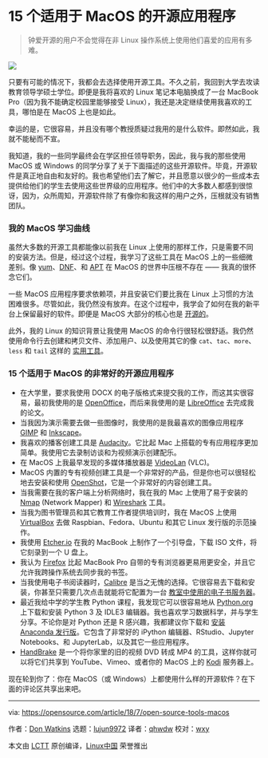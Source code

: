 15 个适用于 MacOS 的开源应用程序
======

> 钟爱开源的用户不会觉得在非 Linux 操作系统上使用他们喜爱的应用有多难。

![](https://opensource.com/sites/default/files/styles/image-full-size/public/lead-images/computer_keyboard_laptop_development_blue.png?itok=IfckxN48)

只要有可能的情况下，我都会去选择使用开源工具。不久之前，我回到大学去攻读教育领导学硕士学位。即便是我将喜欢的 Linux 笔记本电脑换成了一台 MacBook Pro（因为我不能确定校园里能够接受 Linux），我还是决定继续使用我喜欢的工具，哪怕是在 MacOS 上也是如此。

幸运的是，它很容易，并且没有哪个教授质疑过我用的是什么软件。即然如此，我就不能秘而不宣。

我知道，我的一些同学最终会在学区担任领导职务，因此，我与我的那些使用 MacOS 或 Windows 的同学分享了关于下面描述的这些开源软件。毕竟，开源软件是真正地自由和友好的。我也希望他们去了解它，并且愿意以很少的一些成本去提供给他们的学生去使用这些世界级的应用程序。他们中的大多数人都感到很惊讶，因为，众所周知，开源软件除了有像你和我这样的用户之外，压根就没有销售团队。

### 我的 MacOS 学习曲线

虽然大多数的开源工具都能像以前我在 Linux 上使用的那样工作，只是需要不同的安装方法。但是，经过这个过程，我学习了这些工具在 MacOS 上的一些细微差别。像 [yum][1]、[DNF][2]、和 [APT][3] 在 MacOS 的世界中压根不存在 —— 我真的很怀念它们。

一些 MacOS 应用程序要求依赖项，并且安装它们要比我在 Linux 上习惯的方法困难很多。尽管如此，我仍然没有放弃。在这个过程中，我学会了如何在我的新平台上保留最好的软件。即便是 MacOS 大部分的核心也是 [开源的][4]。

此外，我的 Linux 的知识背景让我使用 MacOS 的命令行很轻松很舒适。我仍然使用命令行去创建和拷贝文件、添加用户、以及使用其它的像 `cat`、`tac`、`more`、`less` 和 `tail` 这样的 [实用工具][5]。

### 15 个适用于 MacOS 的非常好的开源应用程序

  * 在大学里，要求我使用 DOCX 的电子版格式来提交我的工作，而这其实很容易，最初我使用的是 [OpenOffice][6]，而后来我使用的是 [LibreOffice][7] 去完成我的论文。
  * 当我因为演示需要去做一些图像时，我使用的是我最喜欢的图像应用程序 [GIMP][8] 和 [Inkscape][9]。
  * 我喜欢的播客创建工具是 [Audacity][10]。它比起 Mac 上搭载的专有应用程序更加简单。我使用它去录制访谈和为视频演示创建配乐。
  * 在 MacOS 上我最早发现的多媒体播放器是 [VideoLan][11] (VLC)。
  * MacOS 内置的专有视频创建工具是一个非常好的产品，但是你也可以很轻松地去安装和使用 [OpenShot][12]，它是一个非常好的内容创建工具。
  * 当我需要在我的客户端上分析网络时，我在我的 Mac 上使用了易于安装的 [Nmap][13] (Network Mapper) 和 [Wireshark][14] 工具。
  * 当我为图书管理员和其它教育工作者提供培训时，我在 MacOS 上使用 [VirtualBox][15] 去做 Raspbian、Fedora、Ubuntu 和其它 Linux 发行版的示范操作。
  * 我使用 [Etcher.io][16] 在我的 MacBook 上制作了一个引导盘，下载 ISO 文件，将它刻录到一个 U 盘上。
  * 我认为 [Firefox][17] 比起 MacBook Pro 自带的专有浏览器更易用更安全，并且它允许我跨操作系统去同步我的书签。
  * 当我使用电子书阅读器时，[Calibre][18] 是当之无愧的选择。它很容易去下载和安装，你甚至只需要几次点击就能将它配置为一台 [教室中使用的电子书服务器][19]。
  * 最近我给中学的学生教 Python 课程，我发现它可以很容易地从 [Python.org][20] 上下载和安装 Python 3 及 IDLE3 编辑器。我也喜欢学习数据科学，并与学生分享。不论你是对 Python 还是 R 感兴趣，我都建议你下载和 [安装][21] [Anaconda 发行版][22]。它包含了非常好的 iPython 编辑器、RStudio、Jupyter Notebooks、和 JupyterLab，以及其它一些应用程序。
  * [HandBrake][23] 是一个将你家里的旧的视频 DVD 转成 MP4 的工具，这样你就可以将它们共享到 YouTube、Vimeo、或者你的 MacOS 上的 [Kodi][24] 服务器上。

现在轮到你了：你在 MacOS（或 Windows）上都使用什么样的开源软件？在下面的评论区共享出来吧。

--------------------------------------------------------------------------------

via: https://opensource.com/article/18/7/open-source-tools-macos

作者：[Don Watkins][a]
选题：[lujun9972](https://github.com/lujun9972)
译者：[qhwdw](https://github.com/qhwdw)
校对：[wxy](https://github.com/wxy)

本文由 [LCTT](https://github.com/LCTT/TranslateProject) 原创编译，[Linux中国](https://linux.cn/) 荣誉推出

[a]:https://opensource.com/users/don-watkins
[1]:https://en.wikipedia.org/wiki/Yum_(software)
[2]:https://en.wikipedia.org/wiki/DNF_(software)
[3]:https://en.wikipedia.org/wiki/APT_(Debian)
[4]:https://developer.apple.com/library/archive/documentation/MacOSX/Conceptual/OSX_Technology_Overview/SystemTechnology/SystemTechnology.html
[5]:https://www.gnu.org/software/coreutils/coreutils.html
[6]:https://www.openoffice.org/
[7]:https://www.libreoffice.org/
[8]:https://www.gimp.org/
[9]:https://inkscape.org/en/
[10]:https://www.audacityteam.org/
[11]:https://www.videolan.org/index.html
[12]:https://www.openshot.org/
[13]:https://nmap.org/
[14]:https://www.wireshark.org/
[15]:https://www.virtualbox.org/
[16]:https://etcher.io/
[17]:https://www.mozilla.org/en-US/firefox/new/
[18]:https://calibre-ebook.com/
[19]:https://opensource.com/article/17/6/raspberrypi-ebook-server
[20]:https://www.python.org/downloads/release/python-370/
[21]:https://opensource.com/article/18/4/getting-started-anaconda-python
[22]:https://www.anaconda.com/download/#macos
[23]:https://handbrake.fr/
[24]:https://kodi.tv/download
